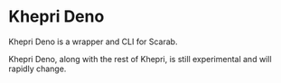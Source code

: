 # Khepri Deno

Khepri Deno is a wrapper and CLI for Scarab.

Khepri Deno, along with the rest of Khepri, is still experimental and will
rapidly change.
